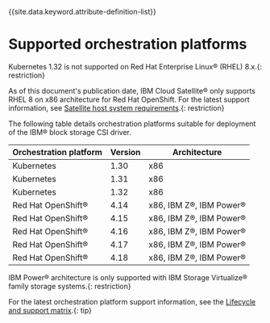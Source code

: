 
{{site.data.keyword.attribute-definition-list}}

# Supported orchestration platforms

Kubernetes 1.32 is not supported on Red Hat Enterprise Linux® (RHEL) 8.x.{: restriction}

As of this document's publication date, IBM Cloud Satellite® only supports RHEL 8 on x86 architecture for Red Hat OpenShift. For the latest support information, see [Satellite host system requirements](https://cloud.ibm.com/docs/satellite?topic=satellite-host-reqs).{: restriction}

The following table details orchestration platforms suitable for deployment of the IBM® block storage CSI driver.

|Orchestration platform| Version |Architecture|
|----------------------|---------|------------|
|Kubernetes            | 1.30    |x86|
|Kubernetes            | 1.31    |x86|
|Kubernetes            | 1.32    |x86|
|Red Hat OpenShift®    | 4.14    |x86, IBM Z®, IBM Power®|
|Red Hat OpenShift®    | 4.15    |x86, IBM Z®, IBM Power®|
|Red Hat OpenShift®    | 4.16    |x86, IBM Z®, IBM Power®|
|Red Hat OpenShift®    | 4.17    |x86, IBM Z®, IBM Power®|
|Red Hat OpenShift®    | 4.18    |x86, IBM Z®, IBM Power®|

IBM Power® architecture is only supported with IBM Storage Virtualize® family storage systems.{: restriction}

For the latest orchestration platform support information, see the [Lifecycle and support matrix](lifecycle_support_matrix.md).{: tip}

